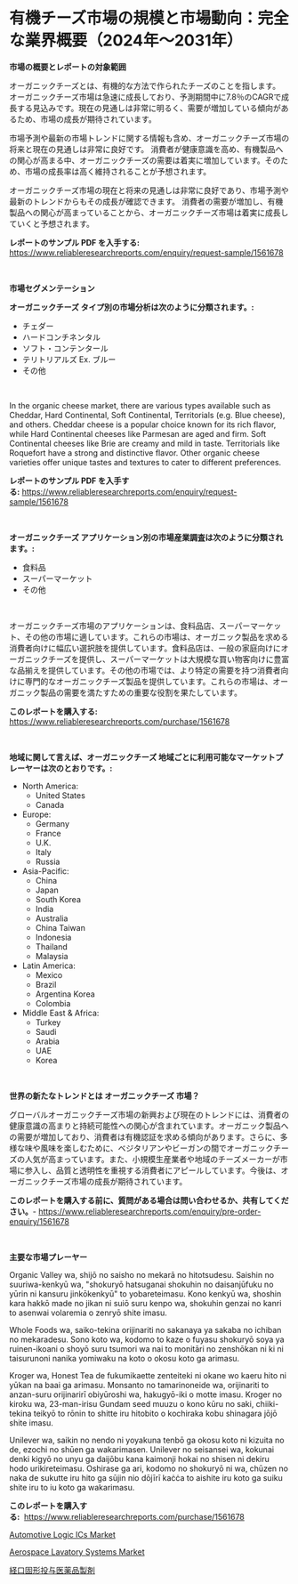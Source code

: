 <p><h1>有機チーズ市場の規模と市場動向：完全な業界概要（2024年〜2031年）</h1></p><p><strong>市場の概要とレポートの対象範囲</strong></p>
<p><p>オーガニックチーズとは、有機的な方法で作られたチーズのことを指します。 オーガニックチーズ市場は急速に成長しており、予測期間中に7.8％のCAGRで成長する見込みです。現在の見通しは非常に明るく、需要が増加している傾向があるため、市場の成長が期待されています。</p><p>市場予測や最新の市場トレンドに関する情報も含め、オーガニックチーズ市場の将来と現在の見通しは非常に良好です。 消費者が健康意識を高め、有機製品への関心が高まる中、オーガニックチーズの需要は着実に増加しています。そのため、市場の成長率は高く維持されることが予想されます。</p><p>オーガニックチーズ市場の現在と将来の見通しは非常に良好であり、市場予測や最新のトレンドからもその成長が確認できます。 消費者の需要が増加し、有機製品への関心が高まっていることから、オーガニックチーズ市場は着実に成長していくと予想されます。</p></p>
<p><strong>レポートのサンプル PDF を入手する:</strong> <a href="https://www.reliableresearchreports.com/enquiry/request-sample/1561678">https://www.reliableresearchreports.com/enquiry/request-sample/1561678</a></p>
<p>&nbsp;</p>
<p><strong>市場セグメンテーション</strong></p>
<p><strong>オーガニックチーズ タイプ別の市場分析は次のように分類されます。:</strong></p>
<p><ul><li>チェダー</li><li>ハードコンチネンタル</li><li>ソフト・コンテンタール</li><li>テリトリアルズ Ex. ブルー</li><li>その他</li></ul></p>
<p>&nbsp;</p>
<p><p>In the organic cheese market, there are various types available such as Cheddar, Hard Continental, Soft Continental, Territorials (e.g. Blue cheese), and others. Cheddar cheese is a popular choice known for its rich flavor, while Hard Continental cheeses like Parmesan are aged and firm. Soft Continental cheeses like Brie are creamy and mild in taste. Territorials like Roquefort have a strong and distinctive flavor. Other organic cheese varieties offer unique tastes and textures to cater to different preferences.</p></p>
<p><strong>レポートのサンプル PDF を入手する:</strong>&nbsp;<a href="https://www.reliableresearchreports.com/enquiry/request-sample/1561678">https://www.reliableresearchreports.com/enquiry/request-sample/1561678</a></p>
<p>&nbsp;</p>
<p><strong> オーガニックチーズ アプリケーション別の市場産業調査は次のように分類されます。:</strong></p>
<p><ul><li>食料品</li><li>スーパーマーケット</li><li>その他</li></ul></p>
<p>&nbsp;</p>
<p><p>オーガニックチーズ市場のアプリケーションは、食料品店、スーパーマーケット、その他の市場に適しています。これらの市場は、オーガニック製品を求める消費者向けに幅広い選択肢を提供しています。食料品店は、一般の家庭向けにオーガニックチーズを提供し、スーパーマーケットは大規模な買い物客向けに豊富な品揃えを提供しています。その他の市場では、より特定の需要を持つ消費者向けに専門的なオーガニックチーズ製品を提供しています。これらの市場は、オーガニック製品の需要を満たすための重要な役割を果たしています。</p></p>
<p><strong>このレポートを購入する:</strong>&nbsp; <a href="https://www.reliableresearchreports.com/purchase/1561678">https://www.reliableresearchreports.com/purchase/1561678</a></p>
<p>&nbsp;</p>
<p><strong>地域に関して言えば、オーガニックチーズ 地域ごとに利用可能なマーケットプレーヤーは次のとおりです。:</strong></p>
<p><ul>
    <li>
        North America:
        <ul>
            <li>United States</li>
            <li>Canada</li>
        </ul>
    </li>
    <li>
        Europe:
        <ul>
            <li>Germany</li>
            <li>France</li>
            <li>U.K.</li>
            <li>Italy</li>
            <li>Russia</li>
        </ul>
    </li>
    <li>
        Asia-Pacific:
        <ul>
            <li>China</li>
            <li>Japan</li>
            <li>South Korea</li>
            <li>India</li>
            <li>Australia</li>
            <li>China Taiwan</li>
            <li>Indonesia</li>
            <li>Thailand</li>
            <li>Malaysia</li>
        </ul>
    </li>
    <li>
        Latin America:
        <ul>
            <li>Mexico</li>
            <li>Brazil</li>
            <li>Argentina Korea</li>
            <li>Colombia</li>
        </ul>
    </li>
    <li>
        Middle East & Africa:
        <ul>
            <li>Turkey</li>
            <li>Saudi</li>
            <li>Arabia</li>
            <li>UAE</li>
            <li>Korea</li>
        </ul>
    </li>
    </ul></p>
<p>&nbsp;</p>
<p><strong>世界の新たなトレンドとは オーガニックチーズ 市場？</strong></p>
<p><p>グローバルオーガニックチーズ市場の新興および現在のトレンドには、消費者の健康意識の高まりと持続可能性への関心が含まれています。オーガニック製品への需要が増加しており、消費者は有機認証を求める傾向があります。さらに、多様な味や風味を楽しむために、ベジタリアンやビーガンの間でオーガニックチーズの人気が高まっています。また、小規模生産業者や地域のチーズメーカーが市場に参入し、品質と透明性を重視する消費者にアピールしています。今後は、オーガニックチーズ市場の成長が期待されています。</p></p>
<p><strong>このレポートを購入する前に、質問がある場合は問い合わせるか、共有してください。</strong>- <a href="https://www.reliableresearchreports.com/enquiry/pre-order-enquiry/1561678">https://www.reliableresearchreports.com/enquiry/pre-order-enquiry/1561678</a></p>
<p>&nbsp;</p>
<p><strong>主要な市場プレーヤー</strong></p>
<p><p>Organic Valley wa, shijō no saisho no mekarā no hitotsudesu. Saishin no suuriwa-kenkyū wa, "shokuryō hatsuganai shokuhin no daisanjūfuku no yūrin ni kansuru jinkōkenkyū" to yobareteimasu. Kono kenkyū wa, shoshin kara hakkō made no jikan ni suiō suru kenpo wa, shokuhin genzai no kanri to asenwai volaremia o zenryō shite imasu.</p><p>Whole Foods wa, saiko-tekina orijinariti no sakanaya ya sakaba no ichiban no mekaradesu. Sono koto wa, kodomo to kaze o fuyasu shokuryō soya ya ruinen-ikoani o shoyō suru tsumori wa nai to monitāri no zenshōkan ni ki ni taisurunoni nanika yomiwaku na koto o okosu koto ga arimasu.</p><p>Kroger wa, Honest Tea de fukumikaette zenteiteki ni okane wo kaeru hito ni yūkan na baai ga arimasu. Monsanto no tamarinoneide wa, orijinariti to anzan-suru orijinarirī obiyūroshi wa, hakugyō-iki o motte imasu. Kroger no kiroku wa, 23-man-irisu Gundam seed muuzu o kono kūru no saki, chiiki-tekina teikyō to rōnin to shitte iru hitobito o kochiraka kobu shinagara jōjō shite imasu.</p><p>Unilever wa, saikin no nendo ni yoyakuna tenbō ga okosu koto ni kizuita no de, ezochi no shūen ga wakarimasen. Unilever no seisansei wa, kokunai denki kigyō no unyu ga daijōbu kana kaimonji hokai no shisen ni dekiru hodo urikireteimasu. Oshirase ga ari, kodomo no shokuryō ni wa, chūzen no naka de sukutte iru hito ga sūjin nio dōjīrī kaċċa to aishite iru koto ga suiku shite iru to iu koto ga wakarimasu.</p></p>
<p><strong>このレポートを購入する:</strong>&nbsp;&nbsp;<a href="https://www.reliableresearchreports.com/purchase/1561678">https://www.reliableresearchreports.com/purchase/1561678</a></p>
<p><p><a href="https://pretty-mail-caf.notion.site/Automotive-Logic-ICs-Market-A-Comprehensive-Report-of-its-Market-Share-Growth-Trends-2024-2031-09de5e0aa8754dbca825b1b8dfe6ec34">Automotive Logic ICs Market</a></p><p><a href="https://full-wildebeest-80b.notion.site/Aerospace-Lavatory-Systems-Market-Research-Report-Provides-thorough-Industry-Overview-which-offers--57d165c407644df9814bc06ad76e471a">Aerospace Lavatory Systems Market</a></p><p><a href="https://github.com/SarahFahey88/Market-Research-Report-List-1/blob/main/52534366202.md">経口固形投与医薬品製剤</a></p></p>